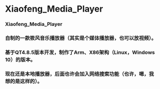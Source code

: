 # Xiaofeng_Media_Player
### Xiaofeng_Media_Player  
### 自制的一款筱风音乐播放器（其实是个媒体播放器，也可以放视频）。  
### 基于QT4.8.5版本开发，制作了Arm、X86架构（Linux，Windows 10）的版本。  
### 现在还是本地播放器，后面也许会加入网络搜索功能（也许，嗯，我想的是这样的）。  
